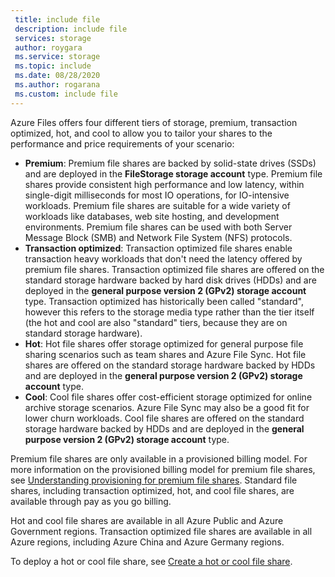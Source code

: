 ```yaml
---
 title: include file
 description: include file
 services: storage
 author: roygara
 ms.service: storage
 ms.topic: include
 ms.date: 08/28/2020
 ms.author: rogarana
 ms.custom: include file
---
```

Azure Files offers four different tiers of storage, premium, transaction optimized, hot, and cool to allow you to tailor your shares to the performance and price requirements of your scenario:

- **Premium**: Premium file shares are backed by solid-state drives (SSDs) and are deployed in the **FileStorage storage account** type. Premium file shares provide consistent high performance and low latency, within single-digit milliseconds for most IO operations, for IO-intensive workloads. Premium file shares are suitable for a wide variety of workloads like databases, web site hosting, and development environments. Premium file shares can be used with both Server Message Block (SMB) and Network File System (NFS) protocols.
- **Transaction optimized**: Transaction optimized file shares enable transaction heavy workloads that don't need the latency offered by premium file shares. Transaction optimized file shares are offered on the standard storage hardware backed by hard disk drives (HDDs) and are deployed in the **general purpose version 2 (GPv2) storage account** type. Transaction optimized has historically been called "standard", however this refers to the storage media type rather than the tier itself (the hot and cool are also "standard" tiers, because they are on standard storage hardware).
- **Hot**: Hot file shares offer storage optimized for general purpose file sharing scenarios such as team shares and Azure File Sync. Hot file shares are offered on the standard storage hardware backed by HDDs and are deployed in the **general purpose version 2 (GPv2) storage account** type.
- **Cool**: Cool file shares offer cost-efficient storage optimized for online archive storage scenarios. Azure File Sync may also be a good fit for lower churn workloads. Cool file shares are offered on the standard storage hardware backed by HDDs and are deployed in the **general purpose version 2 (GPv2) storage account** type.

Premium file shares are only available in a provisioned billing model. For more information on the provisioned billing model for premium file shares, see [Understanding provisioning for premium file shares](../articles/storage/files/storage-files-planning.md#understanding-provisioning-for-premium-file-shares). Standard file shares, including transaction optimized, hot, and cool file shares, are available through pay as you go billing.

Hot and cool file shares are available in all Azure Public and Azure Government regions. Transaction optimized file shares are available in all Azure regions, including Azure China and Azure Germany regions.

To deploy a hot or cool file share, see [Create a hot or cool file share](../articles/storage/files/storage-how-to-create-file-share.md#create-a-hot-or-cool-file-share). 